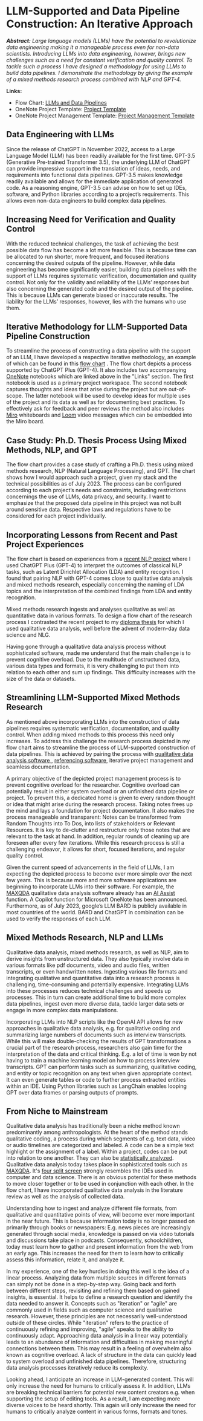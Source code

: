 # LLM-Supported and Data Pipeline Construction: An Iterative Approach

_**Abstract:** Large language models (LLMs) have the potential to revolutionize data engineering making it a manageable process even for non-data scientists. Introducing LLMs into data engineering, however, brings new challenges such as a need for constant verification and quality control. To tackle such a process I have designed a methodology for using LLMs to build data pipelines. I demonstrate the methodology by giving the example of a mixed methods research process combined with NLP and GPT-4._

**Links:**

* Flow Chart: [LLMs and Data Pipelines](https://miro.com/app/board/uXjVM5oQRrU=/?share_link_id=552570215729)
* OneNote Project Template: [Project Template](https://1drv.ms/o/s!AsSD_ioRrpmaizbbmHbAn16xLTOR?e=Y2dPks)
* OneNote Project Management Template: [ Project Management Template](https://1drv.ms/o/s!AsSD_ioRrpmaiyVo9dKR6ndVQ26N?e=fOYugo)

## Data Engineering with LLMs 

Since the release of ChatGPT in November 2022, access to a Large Language Model (LLM) has been readily available for the first time. GPT-3.5 (Generative Pre-trained Transformer 3.5), the underlying LLM of ChatGPT can provide impressive support in the translation of ideas, needs, and requirements into functional data pipelines. GPT-3.5 makes knowledge readily available and allows for the immediate application of generated code. As a reasoning engine, GPT-3.5 can advise on how to set up IDEs, software, and Python libraries according to a project’s requirements. This allows even non-data engineers to build complex data pipelines.  

## Increasing Need for Verification and Quality Control 

With the reduced technical challenges, the task of achieving the best possible data flow has become a lot more feasible. This is because time can be allocated to run shorter, more frequent, and focused iterations concerning the desired outputs of the pipeline. However, while data engineering has become significantly easier, building data pipelines with the support of LLMs requires systematic verification, documentation and quality control. Not only for the validity and reliability of the LLMs’ responses but also concerning the generated code and the desired output of the pipeline. This is because LLMs can generate biased or inaccurate results. The liability for the LLMs’ responses, however, lies with the humans who use them. 

## Iterative Methodology for LLM-Supported Data Pipeline Construction 

To streamline the process of constructing a data pipeline with the support of an LLM, I have developed a respective iterative methodology, an example of which can be found in this [flow chart](https://miro.com/app/board/uXjVM5oQRrU=/?share_link_id=552570215729) . The flow chart depicts a process supported by ChatGPT Plus (GPT-4). It also includes two accompanying [OneNote](https://www.onenote.com/?public=1&omkt=en-EN) notebooks which are linked above in the "Links" section. The first notebook is used as a primary project workspace. The second notebook captures thoughts and ideas that arise during the project but are out-of-scope. The latter notebook will be used to develop ideas for multiple uses of the project and its data as well as for documenting best practices. To effectively ask for feedback and peer reviews the method also includes [Miro](https://miro.com) whiteboards and [Loom](https://miro.com) video messages which can be embedded into the Miro board.

## Case Study: Ph.D. Thesis Process Using Mixed Methods, NLP, and GPT 

The flow chart provides a case study of crafting a Ph.D. thesis using mixed methods research, NLP (Natural Language Processing), and GPT. The chart shows how I would approach such a project, given my stack and the technical possibilities as of July 2023. The process can be configured according to each project’s needs and constraints, including restrictions concernings the use of LLMs, data privacy, and security. I want to emphasize that the proposed data pipeline in this project was not built around sensitive data. Respective laws and regulations have to be considered for each project individually.  

## Incorporating Lessons from Recent and Past Project Experiences 

The flow chart is based on experiences from a [recent NLP project](https://github.com/tanwolf/NLP_Requirements-Engineering) where I used ChatGPT Plus (GPT-4) to interpret the outcomes of classical NLP tasks, such as Latent Dirichlet Allocation (LDA) and entity recognition. I found that pairing NLP with GPT-4 comes close to qualitative data analysis and mixed methods research, especially concerning the naming of LDA topics and the interpretation of the combined findings from LDA and entity recognition.   

Mixed methods research ingests and analyses qualitative as well as quantitative data in various formats. To design a flow chart of the research process I contrasted the recent project to my [diploma thesis](quadripolar_identity_model.pdf)  for which I used qualitative data analysis, well before the advent of modern-day data science and NLG.  

Having gone through a qualitative data analysis process without sophisticated software, made me understand that the main challenge is to prevent cognitive overload. Due to the multitude of unstructured data, various data types and formats, it is very challenging to put them into relation to each other and sum up findings. This difficulty increases with the size of the data or datasets.  

## Streamlining LLM-Supported Mixed Methods Research 

As mentioned above incorporating LLMs into the construction of data pipelines requires systematic verification, documentation, and quality control. When adding mixed methods to this process this need only increases. To address this challenge the research process depicted in my flow chart aims to streamline the process of LLM-supported construction of data pipelines. This is achieved by pairing the process with [qualitative data analysis software ](https://www.maxqda.com/) , [referencing software](https://www.citavi.com/en), iterative project management and seamless documentation.  

A primary objective of the depicted project management process is to prevent cognitive overload for the researcher. Cognitive overload can potentially result in either system overload or an unfinished data pipeline or project. To prevent this, a dedicated home is given to every random thought or idea that might arise during the research process. Taking notes frees up the mind and lays a foundation for project documentation. It also makes the process manageable and transparent: Notes can be transformed from Random Thoughts into To Dos, into lists of stakeholders or Relevant Resources. It is key to de-clutter and restructure only those notes that are relevant to the task at hand. In addition, regular rounds of cleaning up are foreseen after every few iterations. While this research process is still a challenging endeavor, it allows for short, focused iterations, and regular quality control.  

Given the current speed of advancements in the field of LLMs, I am expecting the depicted process to become ever more simple over the next few years. This is because more and more software applications are beginning to incorporate LLMs into their software. For example, the [MAXQDA](https://www.maxqda.com/) qualitative data analysis software already has an [AI Assist](https://www.maxqda.com/products/ai-assist) function. A Copilot function for Microsoft OneNote has been announced. Furthermore, as of July 2023, google’s LLM BARD is publicly available in most countries of the world. BARD and ChatGPT in combination can be used to verify the responses of each LLM. 

## Mixed Methods Research, NLP and LLMs 

Qualitative data analysis, mixed methods research, as well as NLP, aim to derive insights from unstructured data. They also typically involve data in various formats like pdf documents, video and audio files, written transcripts, or even handwritten notes. Ingesting various file formats and integrating qualitative and quantitative data into a research process is challenging, time-consuming and potentially expensive. Integrating LLMs into these processes reduces technical challenges and speeds up processes. This in turn can create additional time to build more complex data pipelines, ingest even more diverse data, tackle larger data sets or engage in more complex data manipulations.  

Incorporating LLMs into NLP scripts like the OpenAI API allows for new approaches in qualitative data analysis, e.g. for qualitative coding and summarizing large numbers of documents such as interview transcripts. While this will make double-checking the results of GPT transformations a crucial part of the research process, researchers also gain time for the interpretation of the data and critical thinking. E.g. a lot of time is won by not having to train a machine learning model on how to process interview transcripts. GPT can perform tasks such as summarizing, qualitative coding, and entity or topic recognition on any text when given appropriate context. It can even generate tables or code to further process extracted entities within an IDE. Using Python libraries such as LangChain enables looping GPT over data frames or parsing outputs of prompts.   

## From Niche to Mainstream

Qualitative data analysis has traditionally been a niche method known predominantly among anthropologists. At the heart of the method stands qualitative coding, a process during which segments of e.g. text data, video or audio timelines are categorized and labeled. A code can be a simple text highlight or the assignment of a label. Within a project, codes can be put into relation to one another. They can also be [statistically analyzed](https://www.maxqda.com/products/maxqda-analytics-pro). Qualitative data analysis today takes place in sophisticated tools such as [MAXQDA](https://www.maxqda.com/). It's [four split screen](https://www.maxqda.com/help-mx22/screens-and-menus/the-maxqda-interface-and-the-four-main-windows) strongly resembles the IDEs used in computer and data science. There is an obvious potential for these methods to move closer together or to be used in conjunction with each other. In the flow chart, I have incorporated qualitative data analysis in the literature review as well as the analysis of collected data.

Understanding how to ingest and analyze different file formats, from qualitative and quantitative points of view, will become ever more important in the near future. This is because information today is no longer passed on primarily through books or newspapers: E.g. news pieces are increasingly generated through social media, knowledge is passed on via video tutorials and discussions take place in podcasts. Consequently, schoolchildren, today must learn how to gather and present information from the web from an early age. This increases the need for them to learn how to critically assess this information, relate it, and analyze it. 

In my experience, one of the key hurdles in doing this well is the idea of a linear process. Analyzing data from multiple sources in different formats can simply not be done in a step-by-step way. Going back and forth between different steps, revisiting and refining them based on gained insights, is essential. It helps to define a research question and identify the data needed to answer it. Concepts such as "iteration" or "agile" are commonly used in fields such as computer science and qualitative research. However, these principles are not necessarily well-understood outside of these circles. While "iteration" refers to the practice of continuously refining and improving, "agile" speaks to the ability to continuously adapt. Approaching data analysis in a linear way potentially leads to an abundance of information and difficulties in making meaningful connections between them. This may result in a feeling of overwhelm also known as cognitive overload. A lack of structure in the data can quickly lead to system overload and unfinished data pipelines. Therefore, structuring data analysis processes iteratively reduce its complexity. 

Looking ahead, I anticipate an increase in LLM-generated content. This will only increase the need for humans to critically assess it. In addition, LLMs are breaking technical barriers for potential new content creators e.g. when supporting the setup of editing tools. As a result, I am expecting more diverse voices to be heard shortly. This again will only increase the need for humans to critically analyze content in various forms, formats and tones.
